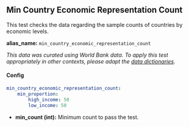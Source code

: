
<div class="h3-box" markdown="1">

## Min Country Economic Representation Count

This test checks the data regarding the sample counts of countries by economic levels.

**alias_name:** `min_country_economic_representation_count`

<i class="fa fa-info-circle"></i>
<em>This data was curated using World Bank data. To apply this test appropriately in other contexts, please adapt the [data dictionaries](https://github.com/JohnSnowLabs/langtest/blob/main/langtest/transform/constants.py).</em>

#### Config
```yaml
min_country_economic_representation_count:
    min_proportion: 
        high_income: 50
        low_income: 50

```
- **min_count (int):** Minimum count to pass the test.

<!-- #### Examples -->

</div>